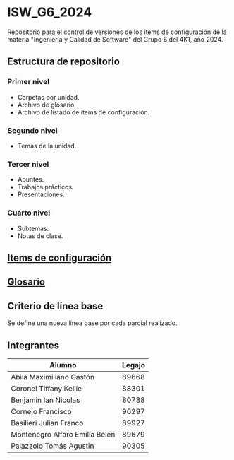 # ISW_G6_2024

Repositorio para el control de versiones de los ítems de configuración de la materia "Ingeniería y Calidad de Software" del Grupo 6 del 4K1, año 2024.

## Estructura de repositorio

### Primer nivel

- Carpetas por unidad.
- Archivo de glosario.
- Archivo de listado de ítems de configuración.

### Segundo nivel

- Temas de la unidad.

### Tercer nivel

- Apuntes.
- Trabajos prácticos.
- Presentaciones.

### Cuarto nivel

- Subtemas.
- Notas de clase.

## [Items de configuración](itemsDeConfiguracion.md)

## [Glosario](glosario.md)

## Criterio de línea base

Se define una nueva línea base por cada parcial realizado.

## Integrantes

| Alumno                         | Legajo |
| ------------------------------ | ------ |
| Abila Maximiliano Gastón       | 89668  |
| Coronel Tiffany Kellie         | 88301  |
| Benjamin Ian Nicolas           | 80738  |
| Cornejo Francisco              | 90297  |
| Basilieri Julian Franco        | 89927  |
| Montenegro Alfaro Emilia Belén | 89679  |
| Palazzolo Tomás Agustin        | 90305  |

